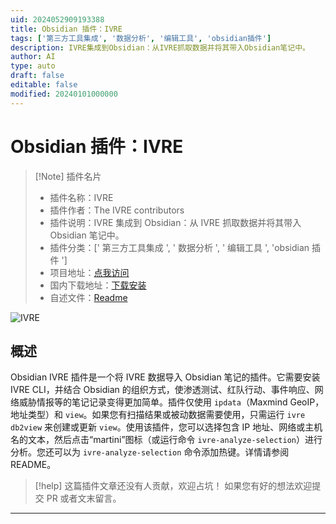 ```yaml
---
uid: 2024052909193388
title: Obsidian 插件：IVRE
tags: ['第三方工具集成', '数据分析', '编辑工具', 'obsidian插件']
description: IVRE集成到Obsidian：从IVRE抓取数据并将其带入Obsidian笔记中。
author: AI
type: auto
draft: false
editable: false
modified: 20240101000000
---
```


# Obsidian 插件：IVRE

> [!Note] 插件名片
> - 插件名称：IVRE
> - 插件作者：The IVRE contributors
> - 插件说明：IVRE 集成到 Obsidian：从 IVRE 抓取数据并将其带入 Obsidian 笔记中。
> - 插件分类：[' 第三方工具集成 ', ' 数据分析 ', ' 编辑工具 ', 'obsidian 插件 ']
> - 项目地址：[点我访问](https://github.com/ivre/obsidian-ivre-plugin)
> - 国内下载地址：[下载安装](https://pkmer.cn/products/plugin/pluginMarket/?obsidian-ivre-plugin)
> - 自述文件：[Readme](https://ghproxy.net/https://raw.githubusercontent.com/ivre/obsidian-ivre-plugin/master/README.md)

![IVRE](https://cdn.pkmer.cn/covers/obsidian-ivre-plugin.png!pkmer)

## 概述

Obsidian IVRE 插件是一个将 IVRE 数据导入 Obsidian 笔记的插件。它需要安装 IVRE CLI，并结合 Obsidian 的组织方式，使渗透测试、红队行动、事件响应、网络威胁情报等的笔记记录变得更加简单。插件仅使用 `ipdata`（Maxmind GeoIP，地址类型）和 `view`。如果您有扫描结果或被动数据需要使用，只需运行 `ivre db2view` 来创建或更新 `view`。使用该插件，您可以选择包含 IP 地址、网络或主机名的文本，然后点击“martini”图标（或运行命令 `ivre-analyze-selection`）进行分析。您还可以为 `ivre-analyze-selection` 命令添加热键。详情请参阅 README。

> [!help]
> 这篇插件文章还没有人贡献，欢迎占坑！
> 如果您有好的想法欢迎提交 PR 或者文末留言。

---




